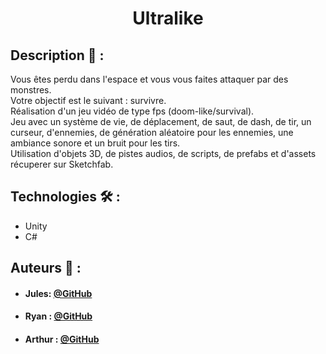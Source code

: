﻿# <p align="center">Ultralike</p>

## Description 📝 :
Vous êtes perdu dans l'espace et vous vous faites attaquer par des monstres.
<br>
Votre objectif est le suivant : survivre.
<br>
Réalisation d'un jeu vidéo de type fps (doom-like/survival).
<br>
Jeu avec un système de vie, de déplacement, de saut, de dash, de tir, un curseur, d'ennemies, de génération aléatoire pour les ennemies, une ambiance sonore et un bruit pour les tirs.
<br>
Utilisation d'objets 3D, de pistes audios, de scripts, de prefabs et d'assets récuperer sur Sketchfab.

## Technologies 🛠️ :
- Unity
- C#

## Auteurs 🙇 :
- #### Jules: [@GitHub](https://github.com/Kd3Us)
- #### Ryan : [@GitHub](https://github.com/BlueOren)
- #### Arthur : [@GitHub](https://github.com/L0wBly)
